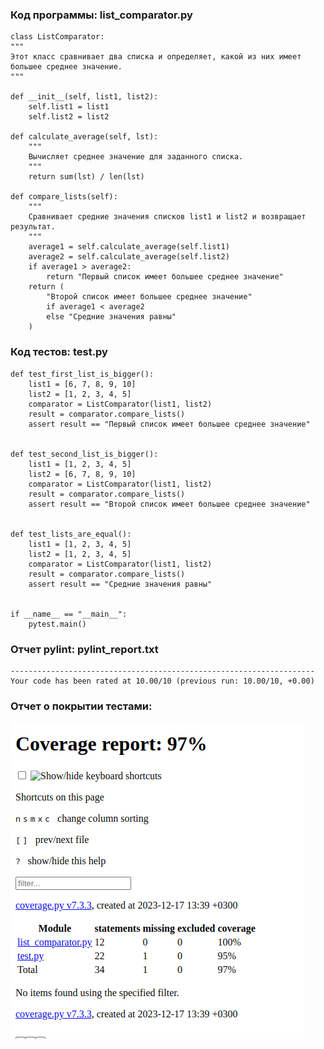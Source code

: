 ### Код программы: list_comparator.py


    class ListComparator:
    """
    Этот класс сравнивает два списка и определяет, какой из них имеет большее среднее значение.
    """

    def __init__(self, list1, list2):
        self.list1 = list1
        self.list2 = list2

    def calculate_average(self, lst):
        """
        Вычисляет среднее значение для заданного списка.
        """
        return sum(lst) / len(lst)

    def compare_lists(self):
        """
        Сравнивает средние значения списков list1 и list2 и возвращает результат.
        """
        average1 = self.calculate_average(self.list1)
        average2 = self.calculate_average(self.list2)
        if average1 > average2:
            return "Первый список имеет большее среднее значение"
        return (
            "Второй список имеет большее среднее значение"
            if average1 < average2
            else "Средние значения равны"
        )

### Код тестов: test.py
    
    def test_first_list_is_bigger():
        list1 = [6, 7, 8, 9, 10]
        list2 = [1, 2, 3, 4, 5]
        comparator = ListComparator(list1, list2)
        result = comparator.compare_lists()
        assert result == "Первый список имеет большее среднее значение"
    
    
    def test_second_list_is_bigger():
        list1 = [1, 2, 3, 4, 5]
        list2 = [6, 7, 8, 9, 10]
        comparator = ListComparator(list1, list2)
        result = comparator.compare_lists()
        assert result == "Второй список имеет большее среднее значение"
    
    
    def test_lists_are_equal():
        list1 = [1, 2, 3, 4, 5]
        list2 = [1, 2, 3, 4, 5]
        comparator = ListComparator(list1, list2)
        result = comparator.compare_lists()
        assert result == "Средние значения равны"
    
    
    if __name__ == "__main__":
        pytest.main()

### Отчет pylint: pylint_report.txt

    --------------------------------------------------------------------
    Your code has been rated at 10.00/10 (previous run: 10.00/10, +0.00)

### Отчет о покрытии тестами:

![](Screenshot_20231217_140355.png)

